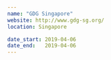 ```yaml
---
name: "GDG Singapore"
website: http://www.gdg-sg.org/
location: Singapore

date_start: 2019-04-06
date_end:   2019-04-06
---
```

